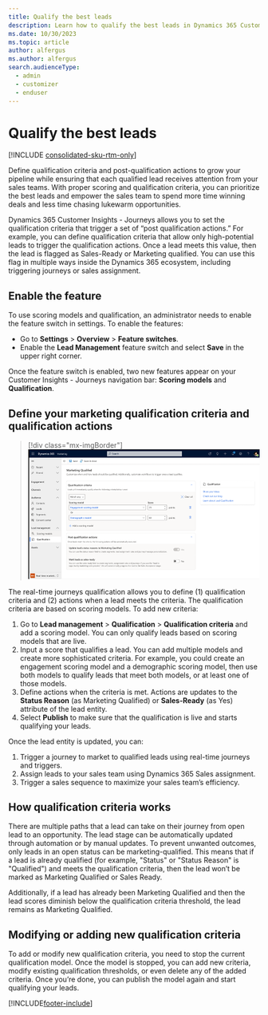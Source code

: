 ```yaml
---
title: Qualify the best leads
description: Learn how to qualify the best leads in Dynamics 365 Customer Insights - Journeys.
ms.date: 10/30/2023
ms.topic: article
author: alfergus
ms.author: alfergus
search.audienceType: 
  - admin
  - customizer
  - enduser
---
```


# Qualify the best leads

[!INCLUDE [consolidated-sku-rtm-only](./includes/consolidated-sku-rtm-only.md)]

Define qualification criteria and post-qualification actions to grow your pipeline while ensuring that each qualified lead receives attention from your sales teams. With proper scoring and qualification criteria, you can prioritize the best leads and empower the sales team to spend more time winning deals and less time chasing lukewarm opportunities.

Dynamics 365 Customer Insights - Journeys allows you to set the qualification criteria that trigger a set of “post qualification actions.” For example, you can define qualification criteria that allow only high-potential leads to trigger the qualification actions. Once a lead meets this value, then the lead is flagged as Sales-Ready or Marketing qualified. You can use this flag in multiple ways inside the Dynamics 365 ecosystem, including triggering journeys or sales assignment.

## Enable the feature

To use scoring models and qualification, an administrator needs to enable the feature switch in settings. To enable the features:
- Go to **Settings** > **Overview** > **Feature switches**.
- Enable the **Lead Management** feature switch and select **Save** in the upper right corner.

Once the feature switch is enabled, two new features appear on your Customer Insights - Journeys navigation bar: **Scoring models** and **Qualification**.

## Define your marketing qualification criteria and qualification actions

> [!div class="mx-imgBorder"]
> ![Screenshot showing lead qualification selection criteria](media/select-lead-qualification-criteria.png "Screenshot showing lead qualification selection criteria")

The real-time journeys qualification allows you to define (1) qualification criteria and (2) actions when a lead meets the criteria. The qualification criteria are based on scoring models. To add new criteria:

1. Go to **Lead management** > **Qualification** > **Qualification criteria** and add a scoring model. You can only qualify leads based on scoring models that are live. 
1. Input a score that qualifies a lead. You can add multiple models and create more sophisticated criteria. For example, you could create an engagement scoring model and a demographic scoring model, then use both models to qualify leads that meet both models, or at least one of those models.
1. Define actions when the criteria is met. Actions are updates to the **Status Reason** (as Marketing Qualified) or **Sales-Ready** (as Yes) attribute of the lead entity.
1. Select **Publish** to make sure that the qualification is live and starts qualifying your leads.

Once the lead entity is updated, you can:
1. Trigger a journey to market to qualified leads using real-time journeys and triggers. 
1. Assign leads to your sales team using Dynamics 365 Sales assignment.
1. Trigger a sales sequence to maximize your sales team’s efficiency.

## How qualification criteria works

There are multiple paths that a lead can take on their journey from open lead to an opportunity. The lead stage can be automatically updated through automation or by manual updates. To prevent unwanted outcomes, only leads in an open status can be marketing-qualified. This means that if a lead is already qualified (for example, "Status" or "Status Reason" is "Qualified") and meets the qualification criteria, then the lead won’t be marked as Marketing Qualified or Sales Ready.

Additionally, if a lead has already been Marketing Qualified and then the lead scores diminish below the qualification criteria threshold, the lead remains as Marketing Qualified.

## Modifying or adding new qualification criteria 

To add or modify new qualification criteria, you need to stop the current qualification model. Once the model is stopped, you can add new criteria, modify existing qualification thresholds, or even delete any of the added criteria. Once you’re done, you can publish the model again and start qualifying your leads.

[!INCLUDE[footer-include](./includes/footer-banner.md)]
